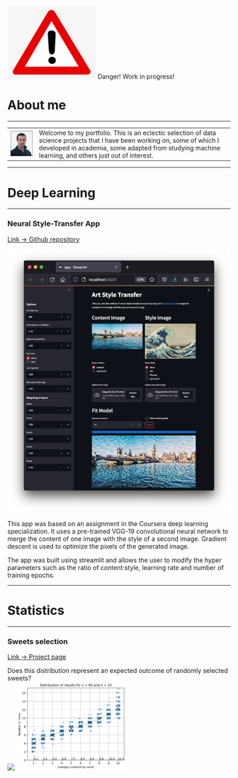 <img src="images/danger.png" width=200> Danger! Work in progress!

# About me
***
<table cellspacing="0" cellpadding="0">
  <tr>
    <td> <img src="images/Profile_pic.jpeg" width=200> </td>
    <td>Welcome to my portfolio. This is an eclectic selection of data science projects that I have been working on, some of which I developed in academia, some adapted from studying machine learning, and others just out of interest.
    </td>
  </tr>
</table>


***
# Deep Learning
***
### Neural Style-Transfer App
[Link -> Github repository](https://github.com/stuarthaze/StyleTransferApp)

<img src="images/NeuralArtStyleTransfer.png"> 

This app was based on an assignment in the Coursera deep learning specialization. It uses a pre-trained VGG-19 convolutional neural network to merge the content of one image with the style of a second image. Gradient descent is used to optimize the pixels of the generated image. 

The app was built using streamlit and allows the user to modify the hyper parameters such as the ratio of content:style, learning rate and number of training epochs.
 
***
# Statistics
***
### Sweets selection
[Link -> Project page](https://stuarthaze.github.io/Quality_Street)

Does this distribution represent an expected outcome of randomly selected sweets?  
<img src="../Quality_Street/Sweet_selection.jpg" height="200">   <img src="images/Simulation_result.png" height="200">
